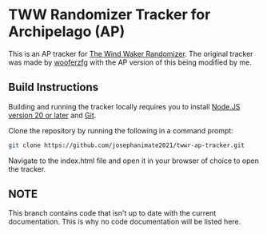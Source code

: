 # TWW Randomizer Tracker for Archipelago (AP)

This is an AP tracker for [The Wind Waker Randomizer](https://archipelago.gg/games/The%20Wind%20Waker). The original tracker was made by [wooferzfg](https://github.com/wooferzfg/tww-rando-tracker) with the AP version of this being modified by me.

## Build Instructions

Building and running the tracker locally requires you to install [Node.JS version 20 or later](https://nodejs.org/en/download/) and [Git](https://git-scm.com/downloads).

Clone the repository by running the following in a command prompt:
```bash
git clone https://github.com/josephanimate2021/twwr-ap-tracker.git
```

Navigate to the index.html file and open it in your browser of choice to open the tracker.

## NOTE

This branch contains code that isn't up to date with the current documentation. This is why no code documentation will be listed here.